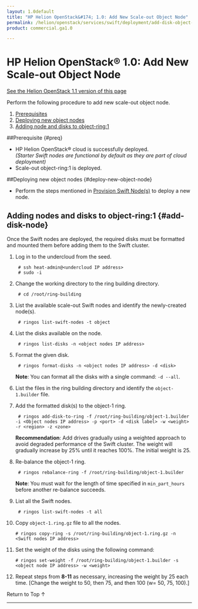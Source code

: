 ```yaml
---
layout: 1.0default
title: "HP Helion OpenStack&#174; 1.0: Add New Scale-out Object Node"
permalink: /helion/openstack/services/swift/deployment/add-disk-object-node/
product: commercial.ga1.0

---
```

<!--PUBLISHED-->

<script>

function PageRefresh {
onLoad="window.refresh"
}

PageRefresh();

</script>

<!--
<p style="font-size: small;"> <a href=" /helion/openstack/services/object/swift/expand-cluster/">&#9664; PREV</a> | <a href=" /helion/openstack/services/object/swift/expand-cluster/">&#9650; UP</a> | <a href=" /helion/openstack/services/object/swift/Monitor-cluster/"> NEXT &#9654</a> </p>
-->

# HP Helion OpenStack&#174; 1.0: Add New Scale-out Object Node
[See the Helion OpenStack 1.1 version of this page](/helion/openstack/1.1/services/swift/deployment/add-disk-object-node/)

Perform the following procedure to add new scale-out object node. 


1. [Prerequisites](#preq)
2. [Deploying new object nodes](#deploy-new-object-node)
3. [Adding node and disks to object-ring:1](#add-disk-node)


##Prerequisite {#preq}

* HP Helion OpenStack&#174; cloud is successfully deployed.<br /> *(Starter Swift nodes are functional by default as they are part of cloud deployment)*
* Scale-out object-ring:1 is deployed.

##Deploying new object nodes {#deploy-new-object-node}

*  Perform the steps mentioned in [Provision Swift Node(s)]( /helion/openstack/services/swift/provision-nodes/) to deploy a new node.

## Adding nodes and disks to object-ring:1 {#add-disk-node} 

Once the Swift nodes are deployed, the required disks must be formatted and mounted them before adding them to the Swift cluster. 

1. Log in to the undercloud from the seed.
    
		# ssh heat-admin@<undercloud IP address> 
		# sudo -i

2. Change the working directory to the ring building directory.
 
		# cd /root/ring-building

3. List the available scale-out Swift nodes and identify the newly-created node(s). 

		# ringos list-swift-nodes -t object

4. List the disks available on the node.

		# ringos list-disks -n <object nodes IP address> 
 
5. Format the given disk.

		# ringos format-disks -n <object nodes IP address> -d <disk>

	**Note**: You can format all the disks with a single command: `-d --all`.

6. List the files in the ring building directory and identify the `object-1.builder` file.

7. Add the formatted disk(s) to the object-1 ring.

		# ringos add-disk-to-ring -f /root/ring-building/object-1.builder -i <Object nodes IP address> -p <port> -d <disk label> -w <weight> -r <region> -z <zone>

	**Recommendation**: Add drives gradually using a weighted approach to avoid degraded performance of the Swift cluster. The weight will gradually increase by 25% until it reaches 100%. The initial weight is 25.

8. Re-balance the object-1 ring.
    
    	# ringos rebalance-ring -f /root/ring-building/object-1.builder
	
	**Note**: You must wait for the length of time specified in `min_part_hours` before another re-balance succeeds.	

9. List all the Swift nodes. 

	    # ringos list-swift-nodes -t all
    
			
10. Copy `object-1.ring.gz` file to all the nodes.
    
    	# ringos copy-ring -s /root/ring-building/object-1.ring.gz -n <Swift nodes IP address>
	

11. Set the weight of the disks using the following command:

    	# ringos set-weight -f /root/ring-building/object-1.builder -s <object node IP address> -w <weight>
 
12. Repeat steps from **8-11** as necessary, increasing the weight by 25 each time. [Change the weight to 50, then 75, and then 100 (w= 50, 75, 100).]

<a href="#top" style="padding:14px 0px 14px 0px; text-decoration: none;"> Return to Top &#8593; </a>

----
